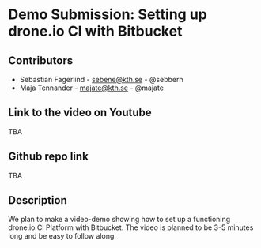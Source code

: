 # Demo Submission: Setting up drone.io CI with Bitbucket

## Contributors
* Sebastian Fagerlind - sebene@kth.se - @sebberh
* Maja Tennander - majate@kth.se - @majate

## Link to the video on Youtube
TBA
## Github repo link
TBA
## Description
We plan to make a video-demo showing how to set up a functioning drone.io CI Platform with Bitbucket. The video is planned to be 3-5 minutes long and be easy to follow along.


<!---
## Criteria that we want to fulfill
TBA

## Fixed things after taking feedback
N/A

### Our comment on the pull request

#### We will try fixing the following

#### Some of the issues are harder to fix with a reason and a compromise will be done
##### Issues


##### Compromises
-->
